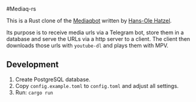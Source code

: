 #Mediaq-rs

This is a Rust clone of the [Mediaqbot](https://github.com/raffomania/mediaqbot) written by [Hans-Ole Hatzel](https://github.com/hatzel).

Its purpose is to receive media urls via a Telegram bot, store them in a database and serve the URLs via a http server to a client.
The client then downloads those urls with `youtube-dl` and plays them with MPV.


## Development

1. Create PostgreSQL database.
2. Copy `config.example.toml` to `config.toml` and adjust all settings.
3. Run: `cargo run`

